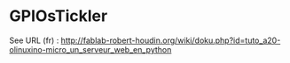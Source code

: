 GPIOsTickler
============

See URL (fr) : http://fablab-robert-houdin.org/wiki/doku.php?id=tuto_a20-olinuxino-micro_un_serveur_web_en_python
